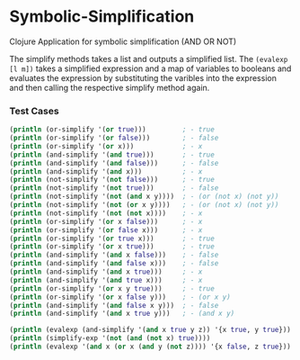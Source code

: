 # Symbolic-Simplification
Clojure Application for symbolic simplification (AND OR NOT)

The simplify methods takes a list and outputs a simplified list. The ```(evalexp [l m])``` takes a simplified expression and a map of variables to booleans and evaluates the expression by substituting the varibles into the expression and then calling the respective simplify method again. 


### Test Cases
```clojure
(println (or-simplify '(or true)))         ; - true
(println (or-simplify '(or false)))        ; - false
(println (or-simplify '(or x)))            ; - x
(println (and-simplify '(and true)))       ; - true
(println (and-simplify '(and false)))      ; - false
(println (and-simplify '(and x)))          ; - x
(println (not-simplify '(not false)))      ; - true
(println (not-simplify '(not true)))       ; - false
(println (not-simplify '(not (and x y))))  ; - (or (not x) (not y))
(println (not-simplify '(not (or x y))))   ; - (or (not x) (not y))
(println (not-simplify '(not (not x))))    ; - x
(println (or-simplify '(or x false)))      ; - x
(println (or-simplify '(or false x)))      ; - x
(println (or-simplify '(or true x)))       ; - true
(println (or-simplify '(or x true)))       ; - true
(println (and-simplify '(and x false)))    ; - false
(println (and-simplify '(and false x)))    ; - false
(println (and-simplify '(and x true)))     ; - x
(println (and-simplify '(and true x)))     ; - x
(println (or-simplify '(or x y true)))     ; - true
(println (or-simplify '(or x false y)))    ; - (or x y)
(println (and-simplify '(and false x y)))  ; - false
(println (and-simplify '(and x true y)))   ; - (and x y)

(println (evalexp (and-simplify '(and x true y z)) '{x true, y true}))    ; - z
(println (simplify-exp '(not (and (not x) true))))                        ; - x
(println (evalexp '(and x (or x (and y (not z)))) '{x false, z true}))    ; - false
```
